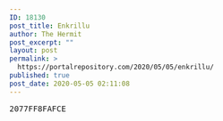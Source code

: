 ```yaml
---
ID: 18130
post_title: Enkrillu
author: The Hermit
post_excerpt: ""
layout: post
permalink: >
  https://portalrepository.com/2020/05/05/enkrillu/
published: true
post_date: 2020-05-05 02:11:08
---
```

<pre>2077FF8FAFCE</pre>